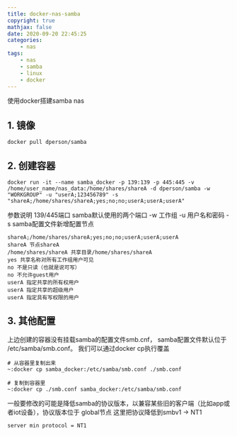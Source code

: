 ```yaml
---
title: docker-nas-samba
copyright: true
mathjax: false
date: 2020-09-20 22:45:25
categories:
    - nas
tags:
    - nas
    - samba
    - linux
    - docker
---
```

使用docker搭建samba nas

<!-- more -->

## 1. 镜像

```
docker pull dperson/samba
```

## 2. 创建容器

```
docker run -it --name samba_docker -p 139:139 -p 445:445 -v /home/user_name/nas_data:/home/shares/shareA -d dperson/samba -w "WORKGROUP" -u "userA;123456789" -s "shareA;/home/shares/shareA;yes;no;no;userA;userA;userA"
```

参数说明
139/445端口 samba默认使用的两个端口
-w 工作组
-u 用户名和密码
-s samba配置文件新增配置节点
```
shareA;/home/shares/shareA;yes;no;no;userA;userA;userA
shareA 节点shareA
/home/shares/shareA 共享目录/home/shares/shareA
yes 共享名称对所有工作组用户可见
no 不是只读（也就是说可写）
no 不允许guest用户
userA 指定共享的所有权用户
userA 指定共享的超级用户
userA 指定具有写权限的用户
```

## 3. 其他配置

上边创建的容器没有挂载samba的配置文件smb.cnf， samba配置文件默认位于 /etc/samba/smb.conf。
我们可以通过docker cp执行覆盖

```
# 从容器里复制出来
~:docker cp samba_docker:/etc/samba/smb.conf ./smb.conf

# 复制到容器里
~:docker cp ./smb.conf samba_docker:/etc/samba/smb.conf
```

一般要修改的可能是降低samba的协议版本，以兼容某些旧的客户端（比如app或者iot设备），协议版本位于 global节点
这里把协议降低到smbv1 -> NT1
```
server min protocol = NT1
```
